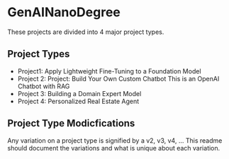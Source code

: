 # GenAINanoDegree

These projects are divided into 4 major project types.  

## Project Types

- Project1: Apply Lightweight Fine-Tuning to a Foundation Model
- Project 2: Project: Build Your Own Custom Chatbot
    This is an OpenAI Chatbot with RAG
- Project 3: Building a Domain Expert Model
- Project 4: Personalized Real Estate Agent

## Project Type Modicfications

Any variation on a project type is signified by a v2, v3, v4, ...
This readme should document the variations and what is unique about each variation.